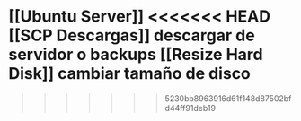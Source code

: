 [[Ubuntu Server]]
<<<<<<< HEAD
[[SCP Descargas]] descargar de servidor o backups
[[Resize Hard Disk]] cambiar tamaño de disco
=======
>>>>>>> 5230bb8963916d61f148d87502bfd44ff91deb19
